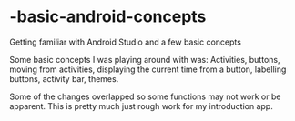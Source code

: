 # -basic-android-concepts
Getting familiar with Android Studio and a few basic concepts

Some basic concepts I was playing around with was:
Activities, buttons, moving from activities, displaying the current time from a button,
labelling buttons, activity bar, themes.

Some of the changes overlapped so some functions may not work or be apparent.
This is pretty much just rough work for my introduction app.
